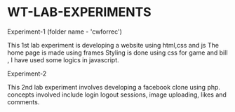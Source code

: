 # WT-LAB-EXPERIMENTS


Experiment-1 (folder name - 'cwforrec')

This 1st lab experiment is developing a website using html,css and js
The home page is made using frames
Styling is done using css
for game and bill , I have used some logics in javascript.

Experiment-2

This 2nd lab experiment involves developing a facebook clone using php.
concepts involved include login logout sessions, image uploading, likes and comments.
